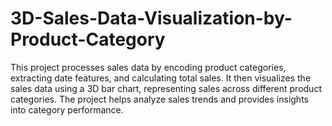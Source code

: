 # 3D-Sales-Data-Visualization-by-Product-Category
This project processes sales data by encoding product categories, extracting date features, and calculating total sales. It then visualizes the sales data using a 3D bar chart, representing sales across different product categories. The project helps analyze sales trends and provides insights into category performance.
